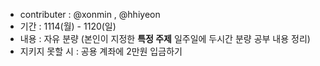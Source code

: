 - contributer : @xonmin , @hhiyeon
- 기간 : 1114(월) - 1120(일) 
- 내용 : 자유 분량 (본인이 지정한 **특정 주제** 일주일에 두시간 분량 공부 내용 정리) 
- 지키지 못할 시 : 공용 계좌에 2만원 입금하기 
